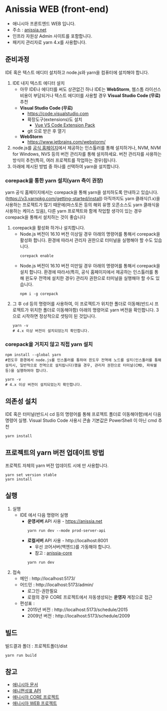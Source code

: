 # Anissia WEB (front-end)
- 애니시아 프론트엔드 WEB 입니다.
- 주소 : [anissia.net](https://anissia.net)
- 인프라 자원상 Admin 사이트를 포함합니다.
- 패키지 관리자로 yarn 4.x를 사용합니다.

## 준비과정
IDE 혹은 텍스트 에디터 설치하고 node.js와 yarn을 컴퓨터에 설치해야 합니다.
1. IDE 내지 텍스트 에디터 설치
    * 아무 IDE나 에디터를 써도 상관없긴 하나 IDE는 **WebStorm**, 웹스톰 라이선스 비용이 부담되거나 텍스트 에디터를 사용할 경우 **Visual Studio Code (무료)** 추천
    * **Visual Studio Code (무료)**
        * https://code.visualstudio.com
        * 확장도구(extensions)도 설치
            * [Vue VS Code Extension Pack](https://marketplace.visualstudio.com/items?itemName=sdras.vue-vscode-extensionpack)
        * git 으로 받은 후 열기
    * **WebStorm**
        * https://www.jetbrains.com/webstorm/
1. node.js를 [공식 홈페이지](https://nodejs.org/ko)에서 제공하는 인스톨러를 통해 설치하거나, NVM, NVM for Windows, NVS 등의 버전 관리자를 통해 설치하세요. 버전 관리자를 사용하는 방식이 추천(특히, 여러 프로젝트를 작업하는 경우)됩니다.
1. 아래에 제시된 방법 중 하나를 선택하여 yarn을 설치합니다.
### corepack을 통한 yarn 설치(yarn 측이 권장)
yarn 공식 홈페이지에서는 corepack을 통해 yarn을 설치하도록 안내하고 있습니다.(https://v3.yarnpkg.com/getting-started/install) 아직까지도 yarn 클래식(1.x)을 사용하는 프로젝트가 많기 때문에(마스토돈 등의 해외 유명 오픈소스도 yarn 클래식을 사용하는 케이스 있음), 다른 yarn 프로젝트와 함께 작업할 생각이 있는 경우 corepack을 통해서 설치하는 것이 좋습니다


 1. corepack을 활성화 하거나 설치합니다.
     * Node.js 버전이 16.10 버전 이상일 경우 아래의 명령어를 통해서 corepack을 활성화 합니다. 환경에 따라서 관리자 권한으로 터미널을 실행해야 할 수도 있습니다. 
        ``` shell
        corepack enable
        ```
    * Node.js 버전이 16.10 버전 미만일 경우 아래의 명령어를 통해서 corepack을 설치 합니다. 환경에 따라서(특히, 공식 홈페이지에서 제공하는 인스톨러를 통해 윈도우 전역에 설치한 경우) 관리자 권한으로 터미널을 실행해야 할 수도 있습니다.
        ``` shell
        npm i -g corepack
        ```
 1. 그 후 cd 등의 명령어를 사용하여, 이 프로젝트가 위치한 폴더로 이동해(반드시 프로젝트가 위치한 폴더로 이동해야함) 아래의 명령어로 yarn 버전을 확인합니다. 3으로 시작하면 정상적으로 셋팅이 된 것입니다.
    ``` shell
    yarn -v
    # 4.x 이상 버전이 설치되었는지 확인합니다.
    ```
### corepack을 거치지 않고 직접 yarn 설치
   ``` shell
   npm install --global yarn
   #윈도우 환경에서 node.js를 인스톨러를 통하여 윈도우 전역에 노드를 설치(인스톨러를 통해 설치시, 일반적으로 전역으로 설치됩니다)했을 경우, 관리자 권한으로 터미널(CMD, 파워쉘 등)을 실행하여야 합니다.
   ```
   ``` shell
   yarn -v
   # 4.x 이상 버전이 설치되었는지 확인합니다.
   ```
## 의존성 설치
IDE 혹은 터미널(반드시 cd 등의 명령어를 통해 프로젝트 폴더로 이동해야함)에서 다음 명령어 실행. Visual Studio Code 사용시 콘솔 기본값은 PowerShell 이 아닌 cmd 추천
   ``` shell
   yarn install
   ```

## 프로젝트의 yarn 버전 업데이트 방법
프로젝트 자체의 yarn 버전 업데이트 시에 만 사용합니다.
   ``` shell
   yarn set version stable
   yarn install
   ```

## 실행
1. 실행
    * IDE 에서 다음 명령어 실행
        * **운영서버** API 사용 - https://anissia.net
            ``` shell
            yarn run dev --mode prod-server-api
            ```
        * **로컬서버** API 사용 - http://localhost:8001
            - 우선 코어서버(백엔드)를 가동해야 합니다.
            - 참고 : [anissia-core](https://github.com/anissia-net/anissia-core)
            ``` shell
            yarn run dev
            ```
2. 접속
    * 메인 : http://localhost:5173/
    * 어드민 : http://localhost:5173/admin/
        * 로그인-권한필요
        * 로컬의 경우 CORE 프로젝트에서 자동생성되는 **운영자** 계정으로 접근
    * 편성표 :
        * 2015년 버전 : http://localhost:5173/schedule/2015
        * 2009년 버전 : http://localhost:5173/schedule/2009

## 빌드
빌드결과 폴더 : 프로젝트폴더/dist
``` shell
yarn run build
```

## 참고
* [애니시아 문서](https://github.com/anissia-net/document)
* [애니편성표 API](https://github.com/anissia-net/document/blob/main/api_anime_schdule.md)
* [애니시아 CORE 프로젝트](https://github.com/anissia-net/anissia-core)
* [애니시아 WEB 프로젝트](https://github.com/anissia-net/anissia-web)
